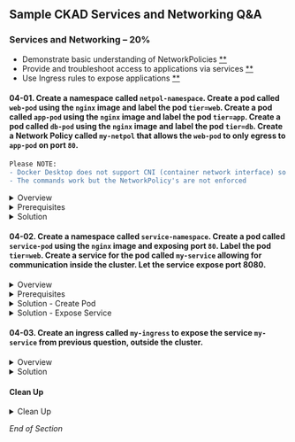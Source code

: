 ## Sample CKAD Services and Networking Q&A

### Services and Networking – 20%

- Demonstrate basic understanding of NetworkPolicies [\*\*](https://github.com/jamesbuckett/ckad-questions/blob/main/04-ckad-services-networking.md#04-01-create-a-namespace-called-netpol-namespace-create-a-pod-called-web-pod-using-the-nginx-image-and-exposing-port-80-label-the-pod-tierweb-create-a-pod-called-app-pod-using-the-nginx-image-and-exposing-port-80-label-the-pod-tierapp-create-a-pod-called-db-pod-using-the-nginx-image-and-exposing-port-80-label-the-pod-tierdb-create-a-network-policy-called-my-netpol-that-allows-the-web-pod-to-only-egress-to-app-pod-on-port-80-in-turn-only-allow-app-pod-to-egress-to-db-pod-on-port-80)
- Provide and troubleshoot access to applications via services [\*\*](https://github.com/jamesbuckett/ckad-questions/blob/main/04-ckad-services-networking.md#04-02-create-a-namespace-called-service-namespace-create-a-pod-called-service-pod-using-the-nginx-image-and-exposing-port-80-label-the-pod-tierweb-create-a-service-for-the-pod-called-my-service-allowing-for-communication-inside-the-cluster-let-the-service-expose-port-8080)
- Use Ingress rules to expose applications [\*\*](https://github.com/jamesbuckett/ckad-questions/blob/main/04-ckad-services-networking.md#04-03-create-an-ingress-called-my-ingress-to-expose-the-service-my-service-outside-the-cluster)

#### 04-01. Create a namespace called `netpol-namespace`. Create a pod called `web-pod` using the `nginx` image and label the pod `tier=web`. Create a pod called `app-pod` using the `nginx` image and label the pod `tier=app`. Create a pod called `db-pod` using the `nginx` image and label the pod `tier=db`. Create a Network Policy called `my-netpol` that allows the `web-pod` to only egress to `app-pod` on port `80`.

```diff
Please NOTE:
- Docker Desktop does not support CNI (container network interface) so the NetworkPolicy's define are ignored.
- The commands work but the NetworkPolicy's are not enforced
```

<details class="faq box"><summary>Overview</summary>
<p>

I use the notepad to sketch out the ingress and egress before starting

Rules
- `tier: web` > `tier: app` on port 80

Use this link to visually solve the problem:
* [Network Policy Editor](https://editor.cilium.io/)

Use this link for common network policy recipes:
* [Kubernetes Network Policy Recipes](https://github.com/ahmetb/kubernetes-network-policy-recipes)

</p>
</details>


<details class="faq box"><summary>Prerequisites</summary>
<p>

For clarity in the solution steps below i use images that return: 
* web-pod 
  * web-pod !!!
  * web-pod !!!
  * web-pod !!!
* app-pod
  * app-pod !!!
  * app-pod !!!
  * app-pod !!!
* db-pod
  * db-pod !!!
  * db-pod !!!
  * db-pod !!!

```bash
mkdir ~/ckad/
clear
# Create all the required resources
kubectl create namespace netpol-namespace
kubectl config set-context --current --namespace=netpol-namespace

# tier: web
kubectl run web-pod --image=docker.io/jamesbuckett/web:latest --port=80  --labels="tier=web"

# tier: app
kubectl run app-pod --image=docker.io/jamesbuckett/app:latest --port=80 --labels="tier=app"

# tier: db
kubectl run db-pod --image=docker.io/jamesbuckett/db:latest --port=80 --labels="tier=db"

clear
kubectl get all
kubectl get pod -L tier
```

```bash
clear
# Get the IP address of pods
kubectl get pods -o wide
```

```bash
# Inside the web-pod try to curl to app and db pods
kubectl exec --stdin --tty web-pod -- /bin/bash

#curl <app-pod-ip>
#curl <db-pod-ip>
```

</p>
</details>

<details class="faq box"><summary>Solution</summary>
<p>

kubernetes.io bookmark: [The NetworkPolicy resource](https://kubernetes.io/docs/concepts/services-networking/network-policies/#networkpolicy-resource)

Deny All Traffic in Namespace from [here](https://github.com/ahmetb/kubernetes-network-policy-recipes).

```bash
cat << EOF | kubectl apply -f -
kind: NetworkPolicy
apiVersion: networking.k8s.io/v1
metadata:
  name: default-deny-all
  namespace: netpol-namespace
spec:
  podSelector: {}
  ingress: []
EOF
  ```

```bash
mkdir -p ~/ckad/
vi ~/ckad/04-01-netpol.yml
```

```yaml
apiVersion: networking.k8s.io/v1
kind: NetworkPolicy
metadata:
  name: web-policy  #👈👈👈 Change
  namespace: netpol-namespace
spec:
  podSelector:
    matchLabels:
      tier: web #👈👈👈 Change - Which pod does this Network Policy Apply to i.e. any pod with label tier=web
  egress:
    - to:
        - podSelector:
            matchLabels:
              tier: app #👈👈👈 Egress - Traffic to pod with label tier=app
      ports:
        - port: 80
---
apiVersion: networking.k8s.io/v1
kind: NetworkPolicy
metadata:
  name: app-policy #👈👈👈 Change  
  namespace: netpol-namespace
spec:
  podSelector:
    matchLabels:
      tier: app #👈👈👈 Change - Which pod does this Network Policy Apply to i.e. any pod with label tier=app
  ingress:
    - from:
        - podSelector:
            matchLabels:
              tier: web #👈👈👈 Ingress - Traffic from pod with label tier=web
      ports:
        - port: 80
```

```bash
kubectl apply -f ~/ckad/04-01-netpol.yml
```

```bash
clear
# Get the IP address of pods
kubectl get pods -o wide
```

```bash
# Inside the web-pod try to curl to app and db pods
kubectl exec --stdin --tty web-pod -- /bin/bash

#curl <app-pod-ip>
#curl <db-pod-ip>
```

Output: This output is from Digital Ocean where the Network Policies are enforced.

```bash
[root@digital-ocean-droplet ~ (do-sgp1-digital-ocean-cluster:netpol-namespace)]# kubectl get pods -o wide
NAME      READY   STATUS    RESTARTS   AGE     IP             NODE                       NOMINATED NODE   READINESS GATES
app-pod   1/1     Running   0          57s     10.244.1.197   digital-ocean-pool-uch0o   <none>           <none>
db-pod    1/1     Running   0          2m13s   10.244.3.11    digital-ocean-pool-uch0j   <none>           <none>
web-pod   1/1     Running   0          2m13s   10.244.3.3     digital-ocean-pool-uch0j   <none>           <none>

[root@digital-ocean-droplet ~ (do-sgp1-digital-ocean-cluster:netpol-namespace)]# kubectl exec --stdin --tty web-pod -- /bin/bash
root@web-pod:/# curl 10.244.1.197
app-pod !!!
app-pod !!!
app-pod !!!
root@web-pod:/# curl 10.244.3.11
db-pod !!!
db-pod !!!
db-pod !!!
root@web-pod:/# curl 10.244.3.3
web-pod !!!
web-pod !!!
web-pod !!!
---------------------------------- #👈👈👈 Network Policy Applied
root@web-pod:/# curl 10.244.3.3
web-pod !!!
web-pod !!!
web-pod !!!
root@web-pod:/# curl 10.244.3.11 #👈👈👈 Cannot curl db-pod
^C
root@web-pod:/# curl 10.244.1.197 #👈👈👈 Can curl app-pod
app-pod !!!
app-pod !!!
app-pod !!!
```

</p>
</details>

#### 04-02. Create a namespace called `service-namespace`. Create a pod called `service-pod` using the `nginx` image and exposing port `80`. Label the pod `tier=web`. Create a service for the pod called `my-service` allowing for communication inside the cluster. Let the service expose port 8080.

<details class="faq box"><summary>Overview</summary>
<p>

![pod-svc-port](https://user-images.githubusercontent.com/18049790/138384354-4ab48373-8feb-402f-b66c-5864d7fc506f.jpg)

</p>
</details>

<details class="faq box"><summary>Prerequisites</summary>
<p>

```bash
mkdir -p ~/ckad/
clear
kubectl create namespace service-namespace
kubectl config set-context --current --namespace=service-namespace
```

</p>
</details>

<details class="faq box"><summary>Solution - Create Pod</summary>
<p>

##### Help Examples

```bash
clear
kubectl run -h | more
```

Output:

```
Examples:
  # Start a nginx pod
  kubectl run nginx --image=nginx

  # Start a hazelcast pod and let the container expose port 5701
  kubectl run hazelcast --image=hazelcast/hazelcast --port=5701 👈👈👈 This example matches most closely to the question: exposing port `80`

  # Start a hazelcast pod and set environment variables "DNS_DOMAIN=cluster" and "POD_NAMESPACE=default" in the container
  kubectl run hazelcast --image=hazelcast/hazelcast --env="DNS_DOMAIN=cluster" --env="POD_NAMESPACE=default"

  # Start a hazelcast pod and set labels "app=hazelcast" and "env=prod" in the container
  kubectl run hazelcast --image=hazelcast/hazelcast --labels="app=hazelcast,env=prod" 👈👈👈 This example matches most closely to the question: Label the pod `tier=web`

  # Dry run; print the corresponding API objects without creating them
  kubectl run nginx --image=nginx --dry-run=client

  # Start a nginx pod, but overload the spec with a partial set of values parsed from JSON
  kubectl run nginx --image=nginx --overrides='{ "apiVersion": "v1", "spec": { ... } }'

  # Start a busybox pod and keep it in the foreground, don't restart it if it exits
  kubectl run -i -t busybox --image=busybox --restart=Never

  # Start the nginx pod using the default command, but use custom arguments (arg1 .. argN) for that command
  kubectl run nginx --image=nginx -- <arg1> <arg2> ... <argN>

  # Start the nginx pod using a different command and custom arguments
  kubectl run nginx --image=nginx --command -- <cmd> <arg1> ... <argN>
```

##### Solution

```bash
clear
kubectl run service-pod --image=nginx --port=80  --labels="tier=web"
kubectl get all
```

</p>
</details>

<details class="faq box"><summary>Solution - Expose Service</summary>
<p>

##### Help Examples

```bash
clear
kubectl expose -h | more
```

Output:

```
Examples:
  # Create a service for a replicated nginx, which serves on port 80 and connects to the containers on port 8000
  kubectl expose rc nginx --port=80 --target-port=8000

  # Create a service for a replication controller identified by type and name specified in "nginx-controller.yaml",
which serves on port 80 and connects to the containers on port 8000
  kubectl expose -f nginx-controller.yaml --port=80 --target-port=8000

  # Create a service for a pod valid-pod, which serves on port 444 with the name "frontend"
  kubectl expose pod valid-pod --port=444 --name=frontend  👈👈👈 This example matches most closely to the question: pod called `my-service`

  # Create a second service based on the above service, exposing the container port 8443 as port 443 with the name
"nginx-https"
  kubectl expose service nginx --port=443 --target-port=8443 --name=nginx-https

  # Create a service for a replicated streaming application on port 4100 balancing UDP traffic and named 'video-stream'.
  kubectl expose rc streamer --port=4100 --protocol=UDP --name=video-stream

  # Create a service for a replicated nginx using replica set, which serves on port 80 and connects to the containers on
port 8000
  kubectl expose rs nginx --port=80 --target-port=8000 👈👈👈 This example matches most closely to the question: service expose port 8080

  # Create a service for an nginx deployment, which serves on port 80 and connects to the containers on port 8000
  kubectl expose deployment nginx --port=80 --target-port=8000
```

##### Solution

```bash
clear
kubectl expose pod service-pod --port=8080 --target-port=80 --name=my-service
clear
kubectl get pod -o wide
kubectl get service
kubectl get ep
```

</p>
</details>

#### 04-03. Create an ingress called `my-ingress` to expose the service `my-service` from previous question, outside the cluster.

<details class="faq box"><summary>Overview</summary>
<p>

![svc-ing](https://user-images.githubusercontent.com/18049790/138384372-c8df7988-d2bb-4857-8999-28234b035355.jpg)

</p>
</details>

<details class="faq box"><summary>Solution</summary>
<p>

##### Solution

kubernetes.io bookmark: [The Ingress resource](https://kubernetes.io/docs/concepts/services-networking/ingress/#the-ingress-resource)

Install the Contour Ingress if you have not already installed it:

```bash
kubectl apply -f https://projectcontour.io/quickstart/contour.yaml
```

```bash
mkdir -p ~/ckad/
vi ~/ckad/04-03-ing.yml
```

```yaml
apiVersion: networking.k8s.io/v1
kind: Ingress
metadata:
  name: my-ingress #👈👈👈 Change: `my-ingress`
  annotations:
    nginx.ingress.kubernetes.io/rewrite-target: /
spec:
  rules:
  - http:
      paths:
      - path: / #👈👈👈 Change
        pathType: Prefix
        backend:
          service:
            name: my-service #👈👈👈 Change: `my-service`
            port:
              number: 8080 #👈👈👈 Change: --port=8080
```

```bash
clear
kubectl apply -f ~/ckad/04-03-ing.yml

# Describe the ingress
# This must be present to continue: Address: localhost
# If not shutdown Docker Desktop and reboot Windows 10
kubectl describe ingress my-ingress
```

Output:

```
Name:             my-ingress
Namespace:        service-namespace
Address:          localhost #👈👈👈 This must be present for the solution to work
Default backend:  default-http-backend:80 (<error: endpoints "default-http-backend" not found>)
Rules:
  Host        Path  Backends
  ----        ----  --------
  *
              /   my-service:8080 (10.1.1.37:80)
Annotations:  nginx.ingress.kubernetes.io/rewrite-target: /
Events:       <none>
```

```bash
clear
# Verify that the NGINX page is rendering via the Ingress endpoint
# If you have trouble with this reboot
curl localhost
```

Output:

```
<!DOCTYPE html>
<html>
<head>
<title>Welcome to nginx!</title>
<style>
html { color-scheme: light dark; }
body { width: 35em; margin: 0 auto;
font-family: Tahoma, Verdana, Arial, sans-serif; }
</style>
</head>
<body>
<h1>Welcome to nginx!</h1>
<p>If you see this page, the nginx web server is successfully installed and
working. Further configuration is required.</p>

<p>For online documentation and support please refer to
<a href="http://nginx.org/">nginx.org</a>.<br/>
Commercial support is available at
<a href="http://nginx.com/">nginx.com</a>.</p>

<p><em>Thank you for using nginx.</em></p>
</body>
</html>
```

</p>
</details>

#### Clean Up

<details class="faq box"><summary>Clean Up</summary> 
<p>

```bash
yes | rm -R ~/ckad/
kubectl delete ns service-namespace --force
kubectl delete ns netpol-namespace --force
```

</p>
</details>

_End of Section_
